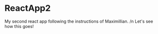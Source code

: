 # ReactApp2
My second react app following the instructions of Maximillian. /n
Let's see how this goes!
